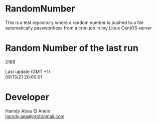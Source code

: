 # RandomNumber    
This is a test repository where a random number is pushed to a file automatically passwordless from a cron job in my Linux CentOS server    
# Random Number of the last run   
2168
      
Last update (GMT +1)    
09/13/21 20:00:01
# Developer    
Hamdy Abou El Anein   
hamdy.aea@protonmail.com
